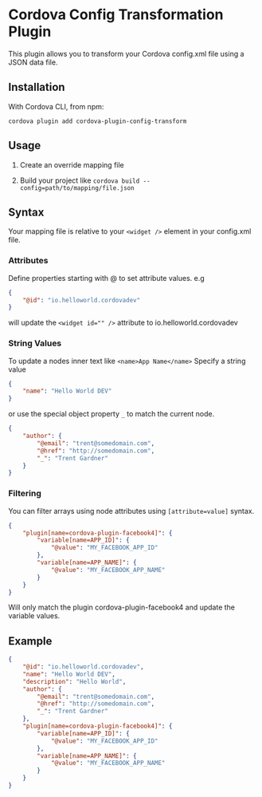 # Cordova Config Transformation Plugin

This plugin allows you to transform your Cordova config.xml file using a JSON data file.

## Installation 
With Cordova CLI, from npm:
```
cordova plugin add cordova-plugin-config-transform
```

## Usage

1. Create an override mapping file

2. Build your project like `cordova build --config=path/to/mapping/file.json`

## Syntax

Your mapping file is relative to your `<widget />` element in your config.xml file.

### Attributes
Define properties starting with @ to set attribute values. e.g
```json
{
    "@id": "io.helloworld.cordovadev"
}
```
will update the `<widget id="" />` attribute to io.helloworld.cordovadev

### String Values
To update a nodes inner text like `<name>App Name</name>` 
Specify a string value 
```json
{
    "name": "Hello World DEV"
}
```

or use the special object property `_` to match the current node.
```json
{
    "author": {
        "@email": "trent@somedomain.com",
        "@href": "http://somedomain.com",
        "_": "Trent Gardner"
    }
}
```

### Filtering
You can filter arrays using node attributes using `[attribute=value]` syntax.

```json
{
    "plugin[name=cordova-plugin-facebook4]": {
        "variable[name=APP_ID]": {
            "@value": "MY_FACEBOOK_APP_ID"
        },
        "variable[name=APP_NAME]": {
            "@value": "MY_FACEBOOK_APP_NAME"
        }
    }
}
```
Will only match the plugin cordova-plugin-facebook4 and update the variable values.

## Example
```json
{
    "@id": "io.helloworld.cordovadev",
    "name": "Hello World DEV",
    "description": "Hello World",
    "author": {
        "@email": "trent@somedomain.com",
        "@href": "http://somedomain.com",
        "_": "Trent Gardner"
    },
    "plugin[name=cordova-plugin-facebook4]": {
        "variable[name=APP_ID]": {
            "@value": "MY_FACEBOOK_APP_ID"
        },
        "variable[name=APP_NAME]": {
            "@value": "MY_FACEBOOK_APP_NAME"
        }
    }
}
```